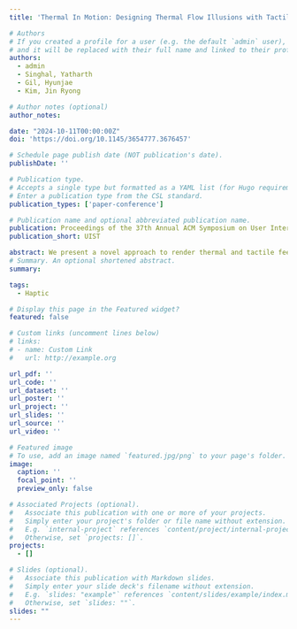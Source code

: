 ```yaml
---
title: 'Thermal In Motion: Designing Thermal Flow Illusions with Tactile and Thermal Interaction'

# Authors
# If you created a profile for a user (e.g. the default `admin` user), write the username (folder name) here
# and it will be replaced with their full name and linked to their profile.
authors:
  - admin
  - Singhal, Yatharth
  - Gil, Hyunjae
  - Kim, Jin Ryong

# Author notes (optional)
author_notes:

date: "2024-10-11T00:00:00Z"
doi: 'https://doi.org/10.1145/3654777.3676457'

# Schedule page publish date (NOT publication's date).
publishDate: ''

# Publication type.
# Accepts a single type but formatted as a YAML list (for Hugo requirements).
# Enter a publication type from the CSL standard.
publication_types: ['paper-conference']

# Publication name and optional abbreviated publication name.
publication: Proceedings of the 37th Annual ACM Symposium on User Interface Software and Technology
publication_short: UIST

abstract: We present a novel approach to render thermal and tactile feedback to the palm and fingertips through thermal and tactile integration. Our approach minimizes the obstruction of the palm and inner side of the fingers and enables virtual object manipulation while providing localized and global thermal feedback. By leveraging thermal actuators positioned strategically on the outer palm and back of the fingers in interplay with tactile actuators, our approach exploits thermal referral and tactile masking phenomena. Through a series of user studies, we validate the perception of localized thermal sensations across the palm and fingers, showcasing the ability to generate diverse thermal patterns. Furthermore, we demonstrate the efficacy of our approach in VR applications, replicating diverse thermal interactions with virtual objects. This work represents significant progress in thermal interactions within VR, offering enhanced sensory immersion at an optimal energy cost.
# Summary. An optional shortened abstract.
summary:

tags:
  - Haptic 

# Display this page in the Featured widget?
featured: false

# Custom links (uncomment lines below)
# links:
# - name: Custom Link
#   url: http://example.org

url_pdf: ''
url_code: ''
url_dataset: ''
url_poster: ''
url_project: ''
url_slides: ''
url_source: ''
url_video: ''

# Featured image
# To use, add an image named `featured.jpg/png` to your page's folder.
image:
  caption: ''
  focal_point: ''
  preview_only: false

# Associated Projects (optional).
#   Associate this publication with one or more of your projects.
#   Simply enter your project's folder or file name without extension.
#   E.g. `internal-project` references `content/project/internal-project/index.md`.
#   Otherwise, set `projects: []`.
projects:
  - []

# Slides (optional).
#   Associate this publication with Markdown slides.
#   Simply enter your slide deck's filename without extension.
#   E.g. `slides: "example"` references `content/slides/example/index.md`.
#   Otherwise, set `slides: ""`.
slides: ""
---
```


